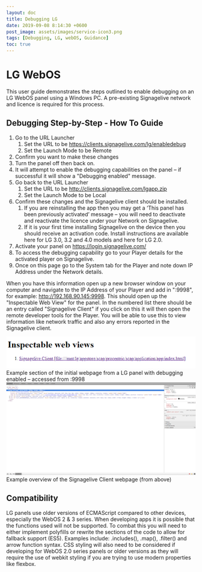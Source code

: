 ```yaml
---
layout: doc
title: Debugging LG
date: 2019-09-08 8:14:30 +0600
post_image: assets/images/service-icon3.png
tags: [Debugging, LG, webOS, Guidance]
toc: true
---
```

# LG WebOS

This user guide demonstrates the steps outlined to enable debugging on an LG WebOS panel using a Windows PC. A pre-existing Signagelive network and licence is required for this process.

## Debugging Step-by-Step - How To Guide

1. Go to the URL Launcher
    1. Set the URL to be https://clients.signagelive.com/lg/enabledebug
    2. Set the Launch Mode to be Remote
2. Confirm you want to make these changes
3. Turn the panel off then back on.
4. It will attempt to enable the debugging capabilities on the panel – if successful it will show a "Debugging enabled" message.
5. Go back to the URL Launcher
    1. Set the URL to be http://clients.signagelive.com/lgapp.zip
    2. Set the Launch Mode to be Local
6. Confirm these changes and the Signagelive client should be installed.
    1. If you are reinstalling the app then you may get a ‘This panel has been previously activated’ message – you will need to deactivate and reactivate the licence under your Network on Signagelive.
    2. If it is your first time installing Signagelive on the device then you should receive an activation code. Install instructions are available here for LG 3.0, 3.2 and 4.0 models and here for LG 2.0.
7. Activate your panel on https://login.signagelive.com/ 
8. To access the debugging capability go to your Player details for the activated player on Signagelive.
9. Once on this page go to the System tab for the Player and note down IP Address under the Network details.

When you have this information open up a new browser window on your computer and navigate to the IP Address of your Player and add in ":9998", for example: http://192.168.90.145:9998. This should open up the "Inspectable Web View" for the panel. In the numbered list there should be an entry called "Signagelive Client" if you click on this it will then open the remote developer tools for the Player. You will be able to use this to view information like network traffic and also any errors reported in the Signagelive client.

<img src="/assets/images/debugging-lg/debugging-lg-2.png">
<br>
Example section of the initial webpage from a LG panel with debugging enabled – accessed from <ip address>:9998

<img src="/assets/images/debugging-lg/debugging-lg-3.png">
<br>
Example overview of the Signagelive Client webpage (from above)

## Compatibility

LG panels use older versions of ECMAScript compared to other devices, especially the WebOS 2 & 3 series. When developing apps it is possible that the functions used will not be supported. To combat this you will need to either implement polyfills or rewrite the sections of the code to allow for fallback support (ES5). Examples include: .includes(), .map(), .filter() and arrow function syntax. CSS styling will also need to be considered if developing for WebOS 2.0 series panels or older versions as they will require the use of webkit styling if you are trying to use modern properties like flexbox.

